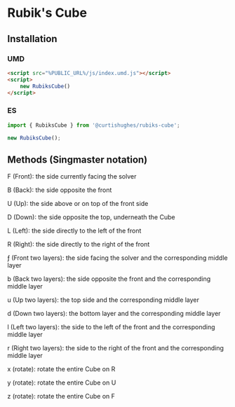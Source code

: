 # Rubik's Cube

## Installation

### UMD
```html
<script src="%PUBLIC_URL%/js/index.umd.js"></script>
<script>
    new RubiksCube()
</script>
```

### ES
```js
import { RubiksCube } from '@curtishughes/rubiks-cube';

new RubiksCube();
```

## Methods (Singmaster notation)
F (Front): the side currently facing the solver

B (Back): the side opposite the front

U (Up): the side above or on top of the front side

D (Down): the side opposite the top, underneath the Cube

L (Left): the side directly to the left of the front

R (Right): the side directly to the right of the front

ƒ (Front two layers): the side facing the solver and the corresponding middle layer

b (Back two layers): the side opposite the front and the corresponding middle layer

u (Up two layers): the top side and the corresponding middle layer

d (Down two layers): the bottom layer and the corresponding middle layer

l (Left two layers): the side to the left of the front and the corresponding middle layer

r (Right two layers): the side to the right of the front and the corresponding middle layer

x (rotate): rotate the entire Cube on R

y (rotate): rotate the entire Cube on U

z (rotate): rotate the entire Cube on F
